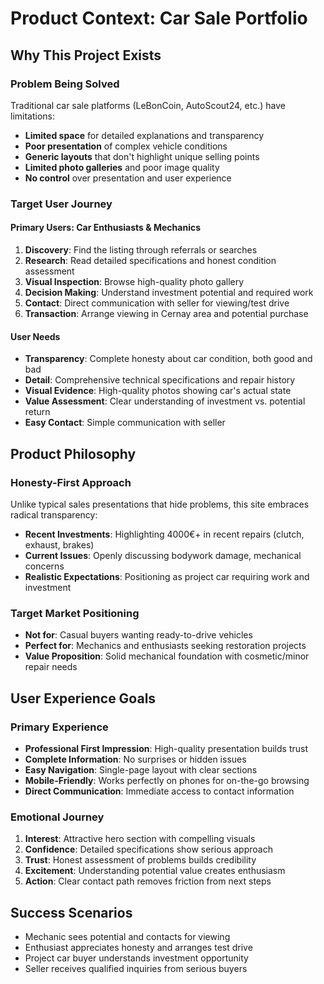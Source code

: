 # Product Context: Car Sale Portfolio

## Why This Project Exists

### Problem Being Solved

Traditional car sale platforms (LeBonCoin, AutoScout24, etc.) have limitations:

- **Limited space** for detailed explanations and transparency
- **Poor presentation** of complex vehicle conditions
- **Generic layouts** that don't highlight unique selling points
- **Limited photo galleries** and poor image quality
- **No control** over presentation and user experience

### Target User Journey

#### Primary Users: Car Enthusiasts & Mechanics

1. **Discovery**: Find the listing through referrals or searches
2. **Research**: Read detailed specifications and honest condition assessment
3. **Visual Inspection**: Browse high-quality photo gallery
4. **Decision Making**: Understand investment potential and required work
5. **Contact**: Direct communication with seller for viewing/test drive
6. **Transaction**: Arrange viewing in Cernay area and potential purchase

#### User Needs

- **Transparency**: Complete honesty about car condition, both good and bad
- **Detail**: Comprehensive technical specifications and repair history
- **Visual Evidence**: High-quality photos showing car's actual state
- **Value Assessment**: Clear understanding of investment vs. potential return
- **Easy Contact**: Simple communication with seller

## Product Philosophy

### Honesty-First Approach

Unlike typical sales presentations that hide problems, this site embraces radical transparency:

- **Recent Investments**: Highlighting 4000€+ in recent repairs (clutch, exhaust, brakes)
- **Current Issues**: Openly discussing bodywork damage, mechanical concerns
- **Realistic Expectations**: Positioning as project car requiring work and investment

### Target Market Positioning

- **Not for**: Casual buyers wanting ready-to-drive vehicles
- **Perfect for**: Mechanics and enthusiasts seeking restoration projects
- **Value Proposition**: Solid mechanical foundation with cosmetic/minor repair needs

## User Experience Goals

### Primary Experience

- **Professional First Impression**: High-quality presentation builds trust
- **Complete Information**: No surprises or hidden issues
- **Easy Navigation**: Single-page layout with clear sections
- **Mobile-Friendly**: Works perfectly on phones for on-the-go browsing
- **Direct Communication**: Immediate access to contact information

### Emotional Journey

1. **Interest**: Attractive hero section with compelling visuals
2. **Confidence**: Detailed specifications show serious approach
3. **Trust**: Honest assessment of problems builds credibility
4. **Excitement**: Understanding potential value creates enthusiasm
5. **Action**: Clear contact path removes friction from next steps

## Success Scenarios

- Mechanic sees potential and contacts for viewing
- Enthusiast appreciates honesty and arranges test drive
- Project car buyer understands investment opportunity
- Seller receives qualified inquiries from serious buyers
